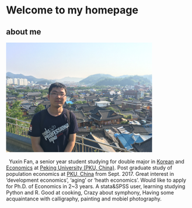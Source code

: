 # Welcome to my homepage

## about me
<img src="/images/fyxgz.jpg" class="floatpic" width="400" height="300">

   Yuxin Fan, a senior year student studying for double major in [Korean] and [Economics] at [Peking University (PKU, China)]. Post graduate study of population economics at [PKU, China] from Sept. 2017. Great interest in ‘development economics’, ‘aging’ or ‘heath economics’. Would like to apply for Ph.D. of Economics in 2~3 years. A stata&SPSS user, learning studying Python and R.  Good at cooking, Crazy about symphony, Having some acquaintance with calligraphy, painting and mobiel photography.
      



[Korean]:http://www.sfl.pku.edu.cn/
[Economics]:http://www.nsd.pku.edu.cn/
[Peking University (PKU, China)]:http://www.pku.edu.cn/
[PKU, China]:http://www.pku.edu.cn/
